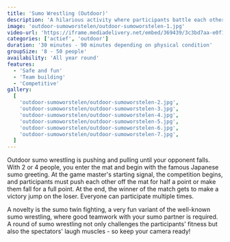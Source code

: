 ```yaml
---
title: 'Sumo Wrestling (Outdoor)'
description: 'A hilarious activity where participants battle each other in single and double inflatable sumo suits.'
image: 'outdoor-sumoworstelen/outdoor-sumoworstelen-1.jpg'
video-url: 'https://iframe.mediadelivery.net/embed/369439/3c3bd7aa-e0f1-4bbf-a9b9-992b8b2afc01'
categories: ['actief', 'outdoor']
duration: '30 minutes - 90 minutes depending on physical condition'
groupSize: '8 - 50 people'
availability: 'All year round'
features:
  - 'Safe and fun'
  - 'Team building'
  - 'Competitive'
gallery:
  [
    'outdoor-sumoworstelen/outdoor-sumoworstelen-2.jpg',
    'outdoor-sumoworstelen/outdoor-sumoworstelen-3.jpg',
    'outdoor-sumoworstelen/outdoor-sumoworstelen-4.jpg',
    'outdoor-sumoworstelen/outdoor-sumoworstelen-5.jpg',
    'outdoor-sumoworstelen/outdoor-sumoworstelen-6.jpg',
    'outdoor-sumoworstelen/outdoor-sumoworstelen-7.jpg',
  ]
---
```


Outdoor sumo wrestling is pushing and pulling until your opponent falls. With 2 or 4 people, you enter the mat and begin with the famous Japanese sumo greeting. At the game master's starting signal, the competition begins, and participants must push each other off the mat for half a point or make them fall for a full point. At the end, the winner of the match gets to make a victory jump on the loser. Everyone can participate multiple times.

A novelty is the sumo twin fighting, a very fun variant of the well-known sumo wrestling, where good teamwork with your sumo partner is required.
A round of sumo wrestling not only challenges the participants' fitness but also the spectators' laugh muscles - so keep your camera ready!
